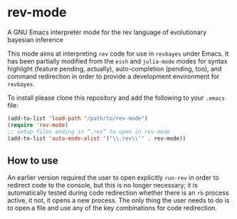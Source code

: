 # rev-mode
A GNU Emacs interpreter mode for the rev language of evolutionary bayesian inference

This mode aims at interpreting `rev` code for use in `revbayes` under Emacs. It has been partially modified from the  `essh` and `julia-mode` modes for syntax highlight (feature pending, actually), auto-completion (pending, too), and command redirection in order to provide a development environment for `revbayes`.

To install please clone this repository and add the following to your `.emacs` file:

```lisp
(add-to-list 'load-path "/path/to/rev-mode")
(require 'rev-mode)
;; setup files ending in “.rev” to open in rev-mode
(add-to-list 'auto-mode-alist '("\\.rev\\'" . rev-mode))
```

## How to use

An earlier version required the user to open explicitly `run-rev` in order to redirect code to the console, but this is no longer necessary; it is automatically tested during code redirection whether there is an `rb` process active, it not, it opens a new process. The only thing the user needs to do is to open a file and use any of the key combinations for code redirection.
